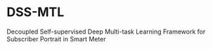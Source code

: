 # DSS-MTL
Decoupled Self-supervised Deep Multi-task Learning Framework for Subscriber Portrait in Smart Meter
